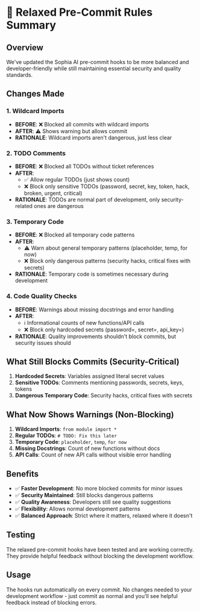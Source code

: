 # 🔧 Relaxed Pre-Commit Rules Summary

## Overview
We've updated the Sophia AI pre-commit hooks to be more balanced and developer-friendly while still maintaining essential security and quality standards.

## Changes Made

### 1. Wildcard Imports
- **BEFORE**: ❌ Blocked all commits with wildcard imports
- **AFTER**: ⚠️ Shows warning but allows commit
- **RATIONALE**: Wildcard imports aren't dangerous, just less clear

### 2. TODO Comments
- **BEFORE**: ❌ Blocked all TODOs without ticket references
- **AFTER**: 
  - ✅ Allow regular TODOs (just shows count)
  - ❌ Block only sensitive TODOs (password, secret, key, token, hack, broken, urgent, critical)
- **RATIONALE**: TODOs are normal part of development, only security-related ones are dangerous

### 3. Temporary Code
- **BEFORE**: ❌ Blocked all temporary code patterns
- **AFTER**: 
  - ⚠️ Warn about general temporary patterns (placeholder, temp, for now)
  - ❌ Block only dangerous patterns (security hacks, critical fixes with secrets)
- **RATIONALE**: Temporary code is sometimes necessary during development

### 4. Code Quality Checks
- **BEFORE**: Warnings about missing docstrings and error handling
- **AFTER**: 
  - ℹ️ Informational counts of new functions/API calls
  - ❌ Block only hardcoded secrets (password=, secret=, api_key=)
- **RATIONALE**: Quality improvements shouldn't block commits, but security issues should

## What Still Blocks Commits (Security-Critical)

1. **Hardcoded Secrets**: Variables assigned literal secret values
2. **Sensitive TODOs**: Comments mentioning passwords, secrets, keys, tokens
3. **Dangerous Temporary Code**: Security hacks, critical fixes with secrets

## What Now Shows Warnings (Non-Blocking)

1. **Wildcard Imports**: `from module import *`
2. **Regular TODOs**: `# TODO: Fix this later`
3. **Temporary Code**: `placeholder`, `temp`, `for now`
4. **Missing Docstrings**: Count of new functions without docs
5. **API Calls**: Count of new API calls without visible error handling

## Benefits

- ✅ **Faster Development**: No more blocked commits for minor issues
- ✅ **Security Maintained**: Still blocks dangerous patterns
- ✅ **Quality Awareness**: Developers still see quality suggestions
- ✅ **Flexibility**: Allows normal development patterns
- ✅ **Balanced Approach**: Strict where it matters, relaxed where it doesn't

## Testing

The relaxed pre-commit hooks have been tested and are working correctly. They provide helpful feedback without blocking the development workflow.

## Usage

The hooks run automatically on every commit. No changes needed to your development workflow - just commit as normal and you'll see helpful feedback instead of blocking errors. 